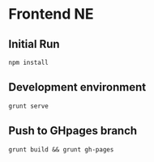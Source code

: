 # Frontend NE

## Initial Run
`npm install`

## Development environment
`grunt serve`

## Push to GHpages branch
`grunt build && grunt gh-pages`